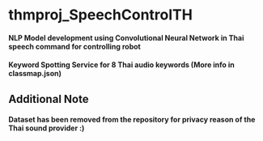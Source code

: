# thmproj_SpeechControlTH
#### NLP Model development using Convolutional Neural Network in Thai speech command for controlling robot
#### Keyword Spotting Service for 8 Thai audio keywords (More info in classmap.json)

## Additional Note
#### Dataset has been removed from the repository for privacy reason of the Thai sound provider :)
